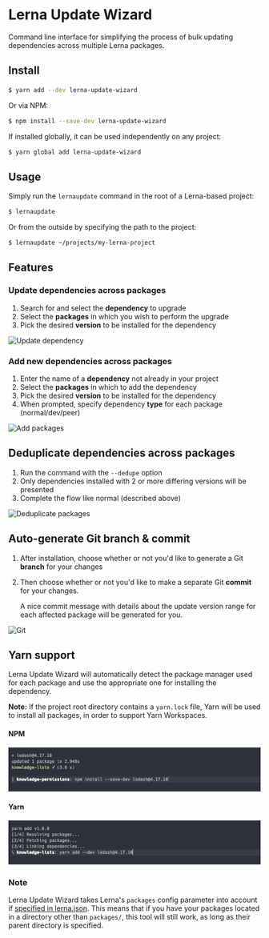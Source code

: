 # Lerna Update Wizard

Command line interface for simplifying the process of bulk updating dependencies across multiple Lerna packages.

## Install

```bash
$ yarn add --dev lerna-update-wizard
```

Or via NPM:

```bash
$ npm install --save-dev lerna-update-wizard
```

If installed globally, it can be used independently on any project:

```bash
$ yarn global add lerna-update-wizard
```

## Usage

Simply run the `lernaupdate` command in the root of a Lerna-based project:

```bash
$ lernaupdate
```

Or from the outside by specifying the path to the project:

```bash
$ lernaupdate ~/projects/my-lerna-project
```

## Features

### Update dependencies across packages

1. Search for and select the **dependency** to upgrade
2. Select the **packages** in which you wish to perform the upgrade
3. Pick the desired **version** to be installed for the dependency

![Update dependency](/public/update.gif?raw=true "Update dependency")

### Add new dependencies across packages

1. Enter the name of a **dependency** not already in your project
2. Select the **packages** in which to add the dependency
3. Pick the desired **version** to be installed for the dependency
4. When prompted, specify dependency **type** for each package (normal/dev/peer)

![Add packages](/public/add.gif?raw=true "Add dependency")

## Deduplicate dependencies across packages

1. Run the command with the `--dedupe` option
2. Only dependencies installed with 2 or more differing versions will be presented
3. Complete the flow like normal (described above)

![Deduplicate packages](/public/dedupe.gif?raw=true "Deduplicate dependency")

## Auto-generate Git branch & commit

1. After installation, choose whether or not you'd like to generate a Git **branch** for your changes
2. Then choose whether or not you'd like to make a separate Git **commit** for your changes.

   A nice commit message with details about the update version range for each affected package will be generated for you.

![Git](/public/git.gif?raw=true "Git")

## Yarn support

Lerna Update Wizard will automatically detect the package manager used for each package and use the appropriate one for installing the dependency.

**Note:** If the project root directory contains a `yarn.lock` file, Yarn will be used to install all packages, in order to support Yarn Workspaces.

#### NPM

![NPM install](/public/npm.gif?raw=true "NPM install")

#### Yarn

![Yarn install](/public/yarn.gif?raw=true "Yarn install")

### Note

Lerna Update Wizard takes Lerna's `packages` config parameter into account if [specified in lerna.json](https://github.com/lerna/lerna#lernajson). This means that if you have your packages located in a directory other than `packages/`, this tool will still work, as long as their parent directory is specified.

